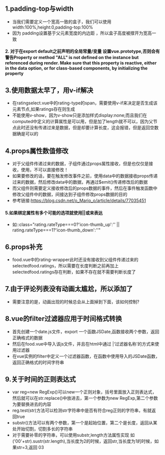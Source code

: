## 1.padding-top与width
* 当我们需要定义一个宽高一致的盒子，我们可以使用width:100%,height:0,padding-top:100%
* 因为 padding设置基于父元素宽度的内边距 ，所以盒子高度被撑开为宽高一致

#### 2.	对于在export default之前声明的全局常量/变量 设置vue.prototype,否则会有警告Property or method &quot;ALL&quot; is not defined on the instance but referenced during render. Make sure that this property is reactive, either in the data option, or for class-based components, by initializing the property

## 3.使用数据太早了，用v-if解决
* 在ratingselect.vue中的rating-type的span，需要使用v-if来决定是否生成该元素节点,如果ratings存在则生成
* 不能使用v-show，因为v-show只是添加样式display:none;而且我们在computed中定义的计算属性是可以用，但是加了length就不可以，因为父节点此时还没有传递过来是数据，但是却要计算长度，这会报错，但是返回空数据确是可以的

## 4.props属性数值修改
* 对于父组件传递过来的数据，子组件通过props属性接收，但是也仅仅是接收，使用，不可以直接修改！
* 如果要修改的话，要在触发修改事件之前，使用data中的数据接收props传递过来的数据，然后修改data中的数据，再通过$emit()传递修改后的数据
* 而父组件则需要定义接收修改后的props数据的事件，然后在事件触发函数中修改父组件中的数据，间接达到子组件修改props数据的目的
* 参考链接:https://blog.csdn.net/o_Mario_o/article/details/77035451

#### 5.如果绑定属性有多个可能的选项就使用||或来表达
* 如::class="rating.rateType===0?'icon-thumb_up':'' || rating.rateType===1?'icon-thumb_down':''"

## 6.props补充
* food.vue中的rating-wrapper此时还没有接收到父组件传递过来的selectedfood.ratings，所以需要在长度判断之前再加上selectedfood.ratings存在判断，如果不存在就不需要判断长度了

## 7.由于评论列表没有动画太尴尬，所以添加了
* 需要注意的是，动画出现的时候总会从上面掉到下面，该如何控制?

## 8.vue的filter过滤器应用于时间格式转换
* 首先创建一个date.js文件，export 一个函数JSDate,函数接收两个参数，返回正确格式的数据
* 然后在food.vue中导入该js文件，并且在html中通过 |‘过滤器名称’的方式来使用过滤器
* 在vue实例的filter中定义一个过滤器函数，在函数中使用导入的JSDate函数，返回正确格式的时间字符串

## 9.关于时间的正则表达式
* var reg=new RegExp()可以new一个正则对象，括号里面放入正则表达式，然后就可以在str.replace()中放进去，第一个参数为new RegExp,第二个参数为要替换进去的内容
* reg.test(str)方法可以检测str字符串中是否有符合reg正则的字符串，有就返回true
* substr()方法可以有两个参数，第一个是起始位置，第二个是长度，返回从某处开始切割，切割多长的字符串
* 对于需要补零的字符串，可以使用substr,length方法属性实现 如 ('00'+str).sustr(str.length),当长度为2的时候，返回str,当长度为1的时候，如果str=3,返回 03

